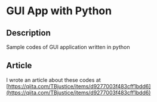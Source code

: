 # GUI App with Python
## Description
Sample codes of GUI application written in python

## Article
I wrote an article about these codes at
[https://qiita.com/TBjustice/items/d9277003f483cff1bdd6](https://qiita.com/TBjustice/items/d9277003f483cff1bdd6)
